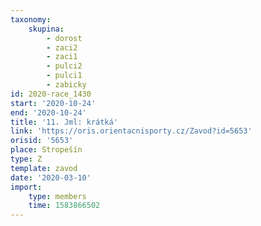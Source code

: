 ```yaml
---
taxonomy:
    skupina:
        - dorost
        - zaci2
        - zaci1
        - pulci2
        - pulci1
        - zabicky
id: 2020-race_1430
start: '2020-10-24'
end: '2020-10-24'
title: '11. Jml: krátká'
link: 'https://oris.orientacnisporty.cz/Zavod?id=5653'
orisid: '5653'
place: Stropešín
type: Z
template: zavod
date: '2020-03-10'
import:
    type: members
    time: 1583866502
---
```

